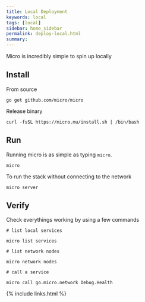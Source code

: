 ```yaml
---
title: Local Deployment
keywords: local
tags: [local]
sidebar: home_sidebar
permalink: deploy-local.html
summary: 
---
```


Micro is incredibly simple to spin up locally

## Install

From source

```
go get github.com/micro/micro
```

Release binary

```
curl -fsSL https://micro.mu/install.sh | /bin/bash
```

## Run

Running micro is as simple as typing `micro`.

```
micro
```

To run the stack without connecting to the network

```
micro server
```

## Verify

Check everythings working by using a few commands

```
# list local services

micro list services

# list network nodes

micro network nodes

# call a service

micro call go.micro.network Debug.Health
```

{% include links.html %}
